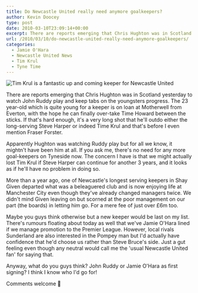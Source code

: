```yaml
---
title: Do Newcastle United really need anymore goalkeepers?
author: Kevin Doocey
type: post
date: 2010-03-10T23:09:14+00:00
excerpt: There are reports emerging that Chris Hughton was in Scotland yesterday to watch John Ruddy play and keep tabs on the youngsters progress. The 23 year-old which is quite young for a keeper is on loan..
url: /2010/03/10/do-newcastle-united-really-need-anymore-goalkeepers/
categories:
  - Jamie O'Hara
  - Newcastle United News
  - Tim Krul
  - Tyne Time
---
```


![Tim Krul is a fantastic up and coming keeper for Newcastle United](https://www4.pictures.zimbio.com/gi/West+Bromwich+Albion+v+Newcastle+United+Z94tXGIyrVbm.jpg)

There are reports emerging that Chris Hughton was in Scotland yesterday to watch John Ruddy play and keep tabs on the youngsters progress. The 23 year-old which is quite young for a keeper is on loan at Motherwell from Everton, with the hope he can finally over-take Time Howard between the sticks. If that's hard enough, it's a very long shot that he'll outdo either the long-serving Steve Harper or indeed Time Krul and that's before I even mention Fraser Forster.

Apparently Hughton was watching Ruddy play but for all we know, it mightn't have been him at all. If you ask me, there's no need for any more goal-keepers on Tyneside now. The concern I have is that we might actually lost Tim Krul if Steve Harper can continue for another 3 years, and it looks as if he'll have no problem in doing so.

More than a year ago, one of Newcastle's longest serving keepers in Shay Given departed what was a beleaguered club and is now enjoying life at Manchester City even though they've already changed managers twice. We didn't mind Given leaving on but scorned at the poor management on our part (the boards) in letting him go. For a mere fee of just over £6m too.

Maybe you guys think otherwise but a new keeper would be last on my list. There's rumours floating about today as well that we've Jamie O'Hara lined if we manage promotion to the Premier League. However, local rivals Sunderland are also interested in the Pompey man but I'd actually have confidence that he'd choose us rather than Steve Bruce's side. Just a gut feeling even though any neutral would call me the 'usual Newcastle United fan' for saying that.

Anyway, what do you guys think? John Ruddy or Jamie O'Hara as first signing? I think I know who I'd go for!

Comments welcome 🙂
